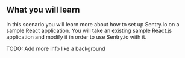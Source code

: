 ## What you will learn ##

In this scenario you will learn more about how to set up Sentry.io on a sample React application. 
You will take an existing sample React.js application and modify it in order to use Sentry.io with it. 


TODO: Add more info like a background
